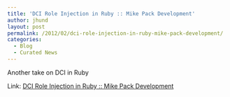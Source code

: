 ```yaml
---
title: 'DCI Role Injection in Ruby :: Mike Pack Development'
author: jhund
layout: post
permalink: /2012/02/dci-role-injection-in-ruby-mike-pack-development/
categories:
  - Blog
  - Curated News
---
```

Another take on DCI in Ruby

Link: [DCI Role Injection in Ruby :: Mike Pack Development][1]

 [1]: http://bit.ly/z21x6b